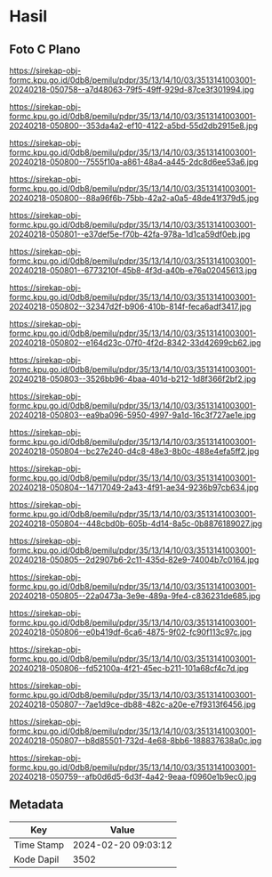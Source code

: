 # Hasil

## Foto C Plano

https://sirekap-obj-formc.kpu.go.id/0db8/pemilu/pdpr/35/13/14/10/03/3513141003001-20240218-050758--a7d48063-79f5-49ff-929d-87ce3f301994.jpg

https://sirekap-obj-formc.kpu.go.id/0db8/pemilu/pdpr/35/13/14/10/03/3513141003001-20240218-050800--353da4a2-ef10-4122-a5bd-55d2db2915e8.jpg

https://sirekap-obj-formc.kpu.go.id/0db8/pemilu/pdpr/35/13/14/10/03/3513141003001-20240218-050800--7555f10a-a861-48a4-a445-2dc8d6ee53a6.jpg

https://sirekap-obj-formc.kpu.go.id/0db8/pemilu/pdpr/35/13/14/10/03/3513141003001-20240218-050800--88a96f6b-75bb-42a2-a0a5-48de41f379d5.jpg

https://sirekap-obj-formc.kpu.go.id/0db8/pemilu/pdpr/35/13/14/10/03/3513141003001-20240218-050801--e37def5e-f70b-42fa-978a-1d1ca59df0eb.jpg

https://sirekap-obj-formc.kpu.go.id/0db8/pemilu/pdpr/35/13/14/10/03/3513141003001-20240218-050801--6773210f-45b8-4f3d-a40b-e76a02045613.jpg

https://sirekap-obj-formc.kpu.go.id/0db8/pemilu/pdpr/35/13/14/10/03/3513141003001-20240218-050802--32347d2f-b906-410b-814f-feca6adf3417.jpg

https://sirekap-obj-formc.kpu.go.id/0db8/pemilu/pdpr/35/13/14/10/03/3513141003001-20240218-050802--e164d23c-07f0-4f2d-8342-33d42699cb62.jpg

https://sirekap-obj-formc.kpu.go.id/0db8/pemilu/pdpr/35/13/14/10/03/3513141003001-20240218-050803--3526bb96-4baa-401d-b212-1d8f366f2bf2.jpg

https://sirekap-obj-formc.kpu.go.id/0db8/pemilu/pdpr/35/13/14/10/03/3513141003001-20240218-050803--ea9ba096-5950-4997-9a1d-16c3f727ae1e.jpg

https://sirekap-obj-formc.kpu.go.id/0db8/pemilu/pdpr/35/13/14/10/03/3513141003001-20240218-050804--bc27e240-d4c8-48e3-8b0c-488e4efa5ff2.jpg

https://sirekap-obj-formc.kpu.go.id/0db8/pemilu/pdpr/35/13/14/10/03/3513141003001-20240218-050804--14717049-2a43-4f91-ae34-9236b97cb634.jpg

https://sirekap-obj-formc.kpu.go.id/0db8/pemilu/pdpr/35/13/14/10/03/3513141003001-20240218-050804--448cbd0b-605b-4d14-8a5c-0b8876189027.jpg

https://sirekap-obj-formc.kpu.go.id/0db8/pemilu/pdpr/35/13/14/10/03/3513141003001-20240218-050805--2d2907b6-2c11-435d-82e9-74004b7c0164.jpg

https://sirekap-obj-formc.kpu.go.id/0db8/pemilu/pdpr/35/13/14/10/03/3513141003001-20240218-050805--22a0473a-3e9e-489a-9fe4-c836231de685.jpg

https://sirekap-obj-formc.kpu.go.id/0db8/pemilu/pdpr/35/13/14/10/03/3513141003001-20240218-050806--e0b419df-6ca6-4875-9f02-fc90f113c97c.jpg

https://sirekap-obj-formc.kpu.go.id/0db8/pemilu/pdpr/35/13/14/10/03/3513141003001-20240218-050806--fd52100a-4f21-45ec-b211-101a68cf4c7d.jpg

https://sirekap-obj-formc.kpu.go.id/0db8/pemilu/pdpr/35/13/14/10/03/3513141003001-20240218-050807--7ae1d9ce-db88-482c-a20e-e7f9313f6456.jpg

https://sirekap-obj-formc.kpu.go.id/0db8/pemilu/pdpr/35/13/14/10/03/3513141003001-20240218-050807--b8d85501-732d-4e68-8bb6-188837638a0c.jpg

https://sirekap-obj-formc.kpu.go.id/0db8/pemilu/pdpr/35/13/14/10/03/3513141003001-20240218-050759--afb0d6d5-6d3f-4a42-9eaa-f0960e1b9ec0.jpg


## Metadata

| Key        | Value               |
| ---------- | ------------------- |
| Time Stamp | 2024-02-20 09:03:12 |
| Kode Dapil | 3502                |



